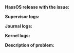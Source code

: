 <!-- READ THIS FIRST:
- If you need additional help with this template please refer to https://www.home-assistant.io/help/reporting_issues/
- Make sure you are running the latest version before reporting an issue: https://github.com/home-assistant/core/releases
- Do not report issues for integrations here, please refer to https://github.com/home-assistant/core/issues
- This is for bugs only. Feature and enhancement requests should go in our community forum: https://community.home-assistant.io/c/feature-requests
- Provide as many details as possible. Paste logs, configuration sample and code into the backticks. Do not delete any text from this template!
- If you have a problem with an add-on, make an issue in their repository.
- If you are using Raspberry Pi overlays in config.txt and your system doesn't work anymore please report this to the Raspberry Pi kernel project.

-->

**HassOS release with the issue:**
<!--
- Frontend -> Configuration -> Info
- Or use this command: hass --version
-->

**Supervisor logs:**
<!--
- Frontend -> Supervisor -> System
- Or use this command: ha su logs
-->

**Journal logs:**
<!--
- use this command: journalctl
-->

**Kernel logs:**
<!--
- use this command: dmesg
-->

**Description of problem:**
